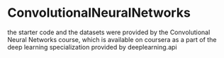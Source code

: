 # ConvolutionalNeuralNetworks
 
the starter code and the datasets were provided by the Convolutional Neural Networks course, which is available on coursera as a part of the deep learning specialization provided by deeplearning.api
